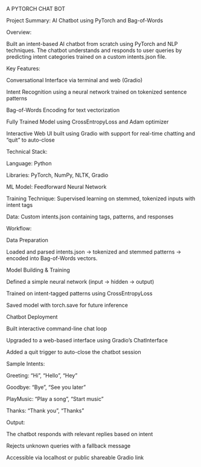 A PYTORCH CHAT BOT 

 

Project Summary: AI Chatbot using PyTorch and Bag-of-Words 

Overview: 

Built an intent-based AI chatbot from scratch using PyTorch and NLP techniques. The chatbot understands and responds to user queries by predicting intent categories trained on a custom intents.json file. 

 Key Features: 

Conversational Interface via terminal and web (Gradio) 

Intent Recognition using a neural network trained on tokenized sentence patterns 

Bag-of-Words Encoding for text vectorization 

Fully Trained Model using CrossEntropyLoss and Adam optimizer 

Interactive Web UI built using Gradio with support for real-time chatting and “quit” to auto-close 

 Technical Stack: 

Language: Python 

Libraries: PyTorch, NumPy, NLTK, Gradio 

ML Model: Feedforward Neural Network 

Training Technique: Supervised learning on stemmed, tokenized inputs with intent tags 

Data: Custom intents.json containing tags, patterns, and responses 

 Workflow: 

Data Preparation 

Loaded and parsed intents.json → tokenized and stemmed patterns → encoded into Bag-of-Words vectors. 

Model Building & Training 

Defined a simple neural network (input → hidden → output) 

Trained on intent-tagged patterns using CrossEntropyLoss 

Saved model with torch.save for future inference 

Chatbot Deployment 

Built interactive command-line chat loop 

Upgraded to a web-based interface using Gradio’s ChatInterface 

Added a quit trigger to auto-close the chatbot session 

 Sample Intents: 

Greeting: “Hi”, “Hello”, “Hey” 

Goodbye: “Bye”, “See you later” 

PlayMusic: “Play a song”, “Start music” 

Thanks: “Thank you”, “Thanks” 

 Output: 

The chatbot responds with relevant replies based on intent 

Rejects unknown queries with a fallback message 

Accessible via localhost or public shareable Gradio link 
